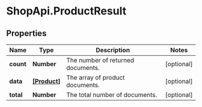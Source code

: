 # ShopApi.ProductResult

## Properties

Name | Type | Description | Notes
------------ | ------------- | ------------- | -------------
**count** | **Number** | The number of returned documents. | [optional] 
**data** | [**[Product]**](Product.md) | The array of product documents. | [optional] 
**total** | **Number** | The total number of documents. | [optional] 


